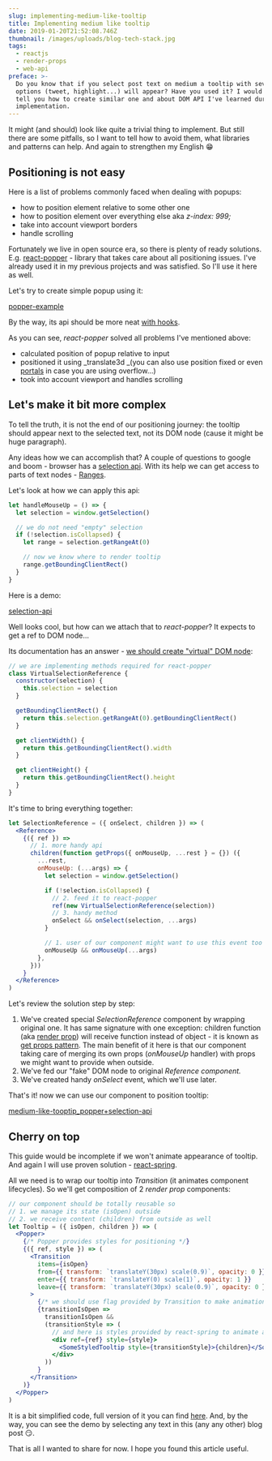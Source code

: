 ```yaml
---
slug: implementing-medium-like-tooltip
title: Implementing medium like tooltip
date: 2019-01-20T21:52:08.746Z
thumbnail: /images/uploads/blog-tech-stack.jpg
tags:
  - reactjs
  - render-props
  - web-api
preface: >-
  Do you know that if you select post text on medium a tooltip with several
  options (tweet, highlight...) will appear? Have you used it? I would like to
  tell you how to create similar one and about DOM API I've learned during
  implementation.
---
```

It might (and should) look like quite a trivial thing to implement. But still there are some pitfalls, so I want to tell how to avoid them, what libraries and patterns can help. And again to strengthen my English 😁

## Positioning is not easy

Here is a list of problems commonly faced when dealing with popups:

- how to position element relative to some other one 
- how to position element over everything else aka _z-index: 999;_ 
- take into account viewport borders 
- handle scrolling 

Fortunately we live in open source era, so there is plenty of ready solutions. E.g. [react-popper](https://github.com/FezVrasta/react-popper) - library that takes care about all positioning issues. I've already used it in my previous projects and was satisfied. So I'll use it here as well.

Let's try to create simple popup using it:

[popper-example](embedded-codesandbox://implementing-medium-like-tooltip/popper)

By the way, its api should be more neat [with hooks](https://github.com/FezVrasta/react-popper/issues/241).

As you can see, _react-popper_ solved all problems I've mentioned above:

- calculated position of popup relative to input 
- positioned it using _translate3d _(you can also use position fixed or even [portals](https://reactjs.org/docs/portals.html) in case you are using overflow...) 
- took into account viewport and handles scrolling 

## Let's make it bit more complex

To tell the truth, it is not the end of our positioning journey: the tooltip should appear next to the selected text, not its DOM node (cause it might be huge paragraph).

Any ideas how we can accomplish that? A couple of questions to google and boom - browser has a [selection api](https://developer.mozilla.org/en-US/docs/Web/API/Selection). With its help we can get access to parts of text nodes - [Ranges](https://developer.mozilla.org/en-US/docs/Web/API/Range).

Let's look at how we can apply this api:

```jsx
let handleMouseUp = () => {
  let selection = window.getSelection()

  // we do not need "empty" selection
  if (!selection.isCollapsed) {
    let range = selection.getRangeAt(0)

    // now we know where to render tooltip
    range.getBoundingClientRect()
  }
}
```

Here is a demo:

[selection-api](embedded-codesandbox://implementing-medium-like-tooltip/selection-api)

Well looks cool, but how can we attach that to _react-popper_? It expects to get a ref to DOM node...

Its documentation has an answer - [we should create "virtual" DOM node](https://github.com/FezVrasta/react-popper#usage-without-a-reference-htmlelement):

```js
// we are implementing methods required for react-popper
class VirtualSelectionReference {
  constructor(selection) {
    this.selection = selection
  }

  getBoundingClientRect() {
    return this.selection.getRangeAt(0).getBoundingClientRect()
  }

  get clientWidth() {
    return this.getBoundingClientRect().width
  }

  get clientHeight() {
    return this.getBoundingClientRect().height
  }
}
```

It's time to bring everything together:

```jsx
let SelectionReference = ({ onSelect, children }) => (
  <Reference>
    {({ ref }) =>
      // 1. more handy api
      children(function getProps({ onMouseUp, ...rest } = {}) ({
        ...rest,
        onMouseUp: (...args) => {
          let selection = window.getSelection()

          if (!selection.isCollapsed) {
            // 2. feed it to react-popper
            ref(new VirtualSelectionReference(selection))
            // 3. handy method
            onSelect && onSelect(selection, ...args)
          }

          // 1. user of our component might want to use this event too
          onMouseUp && onMouseUp(...args)
        },
      }))
    }
  </Reference>
)
```

Let's review the solution step by step:

1. We've created special  _SelectionReference_ component by wrapping original one.
It has same signature with one exception: children function (aka [render prop](https://cdb.reacttraining.com/use-a-render-prop-50de598f11ce)) will receive function instead of object - it is known as [get props pattern](https://blog.kentcdodds.com/how-to-give-rendering-control-to-users-with-prop-getters-549eaef76acf). The main benefit of it here is that our component taking care of merging its own props (_onMouseUp_ handler) with props we might want to provide when outside. 
2. We've fed our "fake" DOM node to original _Reference _component_._ 
3. We've created handy _onSelect_ event, which we'll use later. 

That's it! now we can use our component to position tooltip:

[medium-like-tooptip_popper+selection-api](embedded-codesandbox://implementing-medium-like-tooltip/all-together)

## Cherry on top

This guide would be incomplete if we won't animate appearance of tooltip. And again I will use proven solution - [react-spring](https://github.com/react-spring/react-spring).

All we need is to wrap our tooltip into _Transition_ (it animates component lifecycles). So we'll get composition of 2 _render prop_ components:

```jsx
// our component should be totally reusable so
// 1. we manage its state (isOpen) outside
// 2. we receive content (children) from outside as well
let Tooltip = ({ isOpen, children }) => (
  <Popper>
    {/* Popper provides styles for positioning */}
    {({ ref, style }) => (
      <Transition
        items={isOpen}
        from={{ transform: `translateY(30px) scale(0.9)`, opacity: 0 }}
        enter={{ transform: `translateY(0) scale(1)`, opacity: 1 }}
        leave={{ transform: `translateY(30px) scale(0.9)`, opacity: 0 }}
      >
        {/* we should use flag provided by Transition to make animation work */}
        {transitionIsOpen =>
          transitionIsOpen &&
          (transitionStyle => (
            // and here is styles provided by react-spring to animate appearance
            <div ref={ref} style={style}>
              <SomeStyledTooltip style={transitionStyle}>{children}</SomeStyledTooltip>
            </div>
          ))
        }
      </Transition>
    )}
  </Popper>
)
```

It is a bit simplified code, full version of it you can find [here](https://github.com/kitos/kitos.github.io/blob/develop/src/components/tooltip/tooltip.js). And, by the way, you can see the demo by selecting any text in this (any any other) blog post 😏.

That is all I wanted to share for now. I hope you found this article useful.
